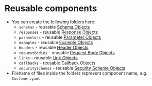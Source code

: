 # Reusable components

* You can create the following folders here:
  - `schemas` - reusable [Schema Objects](https://github.com/OAI/OpenAPI-Specification/blob/main/versions/3.1.0.md#schema-object)
  - `responses` - reusable [Response Objects](https://github.com/OAI/OpenAPI-Specification/blob/main/versions/3.1.0.md#response-object)
  - `parameters` - reusable [Parameter Objects](https://github.com/OAI/OpenAPI-Specification/blob/main/versions/3.1.0.md#parameter-object)
  - `examples` - reusable [Example Objects](https://github.com/OAI/OpenAPI-Specification/blob/main/versions/3.1.0.md#example-object)
  - `headers` - reusable [Header Objects](https://github.com/OAI/OpenAPI-Specification/blob/main/versions/3.1.0.md#header-object)
  - `requestBodies` - reusable [Request Body Objects](https://github.com/OAI/OpenAPI-Specification/blob/main/versions/3.1.0.md#request-body-object)
  - `links` - reusable [Link Objects](https://github.com/OAI/OpenAPI-Specification/blob/main/versions/3.1.0.md#link-object)
  - `callbacks` - reusable [Callback Objects](https://github.com/OAI/OpenAPI-Specification/blob/main/versions/3.1.0.md#callback-object)
  - `securitySchemes` - reusable [Security Scheme Objects](https://github.com/OAI/OpenAPI-Specification/blob/main/versions/3.1.0.md#security-scheme-object)
* Filename of files inside the folders represent component name, e.g. `Customer.yaml`
